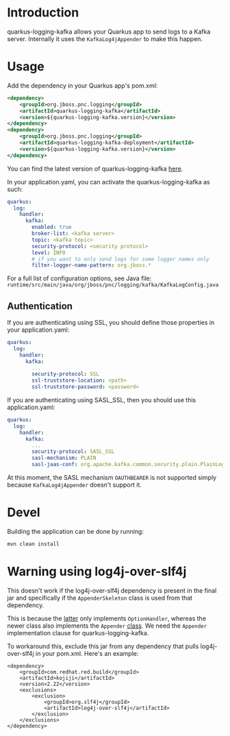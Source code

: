 # Introduction
quarkus-logging-kafka allows your Quarkus app to send logs to a Kafka server. Internally it uses the `KafkaLog4jAppender` to make this happen.

# Usage
Add the dependency in your Quarkus app's pom.xml:
```xml
<dependency>
    <groupId>org.jboss.pnc.logging</groupId>
    <artifactId>quarkus-logging-kafka</artifactId>
    <version>${quarkus-logging-kafka.version}</version>
</dependency>
<dependency>
    <groupId>org.jboss.pnc.logging</groupId>
    <artifactId>quarkus-logging-kafka-deployment</artifactId>
    <version>${quarkus-logging-kafka.version}</version>
</dependency>
```

You can find the latest version of quarkus-logging-kafka [here](https://repo1.maven.org/maven2/org/jboss/pnc/logging/quarkus-logging-kafka/).

In your application.yaml, you can activate the quarkus-logging-kafka as such:
```yaml
quarkus:
  log:
    handler:
      kafka:
        enabled: true
        broker-list: <kafka server>
        topic: <kafka topic>
        security-protocol: <security protocol>
        level: INFO
        # if you want to only send logs for some logger names only
        filter-logger-name-pattern: org.jboss.*
```

For a full list of configuration options, see Java file: `runtime/src/main/java/org/jboss/pnc/logging/kafka/KafkaLogConfig.java`
## Authentication
If you are authenticating using SSL, you should define those properties in your application.yaml:
```yaml
quarkus:
  log:
    handler:
      kafka:
        ...
        security-protocol: SSL
        ssl-truststore-location: <path>
        ssl-truststore-password: <password>
```

If you are authenticating using SASL\_SSL, then you should use this application.yaml:
```yaml
quarkus:
  log:
    handler:
      kafka:
        ...
        security-protocol: SASL_SSL
        sasl-mechanism: PLAIN
        sasl-jaas-conf: org.apache.kafka.common.security.plain.PlainLoginModule required username="<username>" password="<password>";

```

At this moment, the SASL mechanism `OAUTHBEARER` is not supported simply because `KafkaLog4jAppender` doesn't support it.

# Devel
Building the application can be done by running:
```bash
mvn clean install
```

# Warning using log4j-over-slf4j
This doesn't work if the log4j-over-slf4j dependency is present in the final jar
and specifically if the `AppenderSkeleton` class is used from that dependency.

This is because the [latter](https://github.com/qos-ch/slf4j/blob/master/log4j-over-slf4j/src/main/java/org/apache/log4j/AppenderSkeleton.java) only implements `OptionHandler`, whereas the newer class also implements the `Appender` [class](https://github.com/apache/logging-log4j2/blob/2.x/log4j-1.2-api/src/main/java/org/apache/log4j/AppenderSkeleton.java). We need the `Appender` implementation clause for quarkus-logging-kafka.

To workaround this, exclude this jar from any dependency that pulls log4j-over-slf4j in your pom.xml. Here's an example:
```
<dependency>
    <groupId>com.redhat.red.build</groupId>
    <artifactId>kojiji</artifactId>
    <version>2.22</version>
    <exclusions>
        <exclusion>
            <groupId>org.slf4j</groupId>
            <artifactId>log4j-over-slf4j</artifactId>
        </exclusion>
    </exclusions>
</dependency>
```

